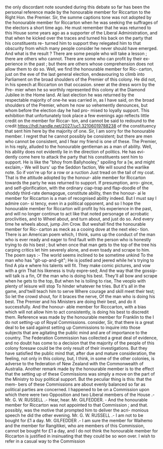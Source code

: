 the only discordant note sounded during this debate so far has been the personal reference made by the honourable member for Riccarton to the Right Hon. the Premier. Sir, the summe captions tone was not adopted by the honourable member for Riccarton when he was seeking the suffrages of the electors a short time ago. He must remember that he was returned to this House some years ago as a supporter of the Liberal Administration, and that when he kicked over the traces and turned his back on the party that his constituents re- turned him to support they relegated him to that obscurity from which many people consider he never should have emerged. And what is the result ? There are some people who will take a lesson ; there are others who cannot. There are some who can profit by their ex- perience in the past ; but there are others whose comprehension does not allow them to do so. Well, we find the honourable member for Ric- carton, just on the eve of the last general election, endeavouring to climb into Parliament on the broad shoulders of the Premier of this colony. He did not, in his speech at Riccarton on that occasion. sneer at the dress worn by the Pre- mier when he so worthily represented this colony at the Diamond Jubilee in the Home land. At last election he was returned by the respectable majority of one-he was carried in, as I have said, on the broad shoulders of the Premier, whom he now so vehemently denounces, but whom before the election day he had pro- mised to loyally support. This exhibition that unfortunately took place a few evenings ago reflects little credit on the member for Riccar- ton, and cannot be said to redound to the credit https://hdl.handle.net/2027/uc1.32106019788238 of the constituency that sent him here by the majority of one. Sir, I am sorry for the honourable member. I regret that he cannot possibly be consistent; but there are men who cannot be consistent, and I fear my friend is one of these. The Premier, in his reply, alluded to the honourable gentleman as a man of ability. Well, his ability does not evidently lie in the direction of politics. He has evi- dently come here to attack the party that his constituents sent him to support. He is like the "bhoy from Ballyhooley," spoiling for a [w, and might exclaim,- We will burs' up the Seddon faction, We will sound the warlike note. So if von're up for a row or a ruction Just tread on the tail of my coat. That is the attitude adopted by the honour- able member for Riccarton towards the party he was returned to support. If presumption, arro- gince, and self-glorification, with the ordinary ciap-trap and flap-doodle of the shoddy third-rate demagogue, constitute ability, then the honour- ai le member for Riccarton is a man of recognised ability indeed. But I must say I admire con- si tency, even in a political opponent, and so I hope the honourable member for Riccarton will profit by his experience in the past, and will no longer continue to act like that noted personage of acrobatic proclivities, and to Wheel about, and turn about, and just do so. And every time he wheels about, jump Jim Crow. But weshall find the honourable member for Ric- carton as meck as a cooing dove at the next elec- tion. There is an American poem which, I think, sums up the conduct of the man who is ever ready and eager to find fault with the person who is honestly trying to do his best ; but when once that man gets to the top of the tree his carping critics let him severely alone, and even toady and scrape to him. The poem says :- The world seems inclined to be sometime unkind To the man who has "git-up-and-git"; He is jostled and jeered while he's trying to find A pla e where his talents will fit. They make comic pictures, and vow with a grin That his likeness is truly expre-sed; And the way that the gossip- will talk is a fin, Of the man who is doing his best. They'll all bow and scrape when he gets to the top, But when he is toiling to rise, The veoplo with plenty of leisure will stop To hinder whatever he tries. But it's all in the game, and'twill teach him to serve Where courage and skill meet their test; So let the crowd shout, for it braces the nerve, Of the man who is doing his best. The Premier and his Ministers are doing their best, and do it successfully. And the honour- able member for Ricccarton, with a bias which will not allow him to act consistently, is doing his best to discredit them. Reference was made by the honourable member for Franklin to the I do not setting-up of Royal Commissions. consider, Sir, that there is a great deal to be said against setting up Commissions to inquire into those subjects that are agitating the public mind and are of importance to the country. The Federation Commission has collected a great deal of evidence, and no doubt has come to a decision that the majority of the people of this colony foresaw could be the only result of their investigations. But they have satisfied the public mind that, after due and mature consideration, the feeling, not only in this colony, but, I think, in some of the other colonies, is adverse to the federation of New Zealand with the Commonwealth of Australia. Another remark made by the honourable member is to the effect that the setting up of these Commissions was simply a move on the part of the Ministry to buy political support. But the peculiar thing is this: that the mem- bers of these Commissions are about evenly balanced so far as political parties are concerned. I happened to be on a Commission upon which there were two Opposition and two Liberal members of the House .- Mr. G. W. RUSSELL .- Hear, hear. Mr. GILFEDDER. - And the honourable member for Riccarton was not appointed to that Commission ; and that. possibly, was the motive that prompted him to deliver the acri- monious speech he did the other evening. Mr. G. W. RUSSELL .- I am not to be bought for £1 a day. Mr. GILFEDDER .- I am sure the member for Waihemo and the member for Rangitikei, who are members of this Commission, cannot be bought for £1 a day, and I do not think the honourable member for Riccarton is justified in insinuating that they could be so won over. I wish to refer in a casual way to the Commission 